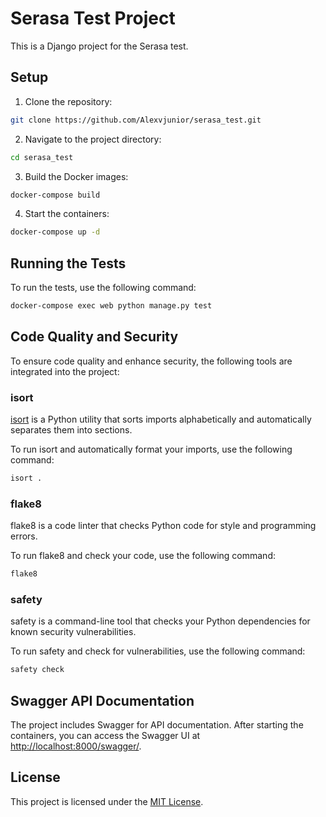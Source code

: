 # Serasa Test Project

This is a Django project for the Serasa test.

## Setup

1. Clone the repository:
```bash
git clone https://github.com/Alexvjunior/serasa_test.git
```

2. Navigate to the project directory:
```bash
cd serasa_test
```

3. Build the Docker images:
```bash
docker-compose build
```

4. Start the containers:
```bash
docker-compose up -d    
```


## Running the Tests

To run the tests, use the following command:
```bash
docker-compose exec web python manage.py test 
```


## Code Quality and Security

To ensure code quality and enhance security, the following tools are integrated into the project:

### isort

[isort](https://pycqa.github.io/isort/) is a Python utility that sorts imports alphabetically and automatically separates them into sections.

To run isort and automatically format your imports, use the following command:

```bash
isort .
```


### flake8

flake8 is a code linter that checks Python code for style and programming errors.

To run flake8 and check your code, use the following command:
```bash
flake8
```

### safety

safety is a command-line tool that checks your Python dependencies for known security vulnerabilities.

To run safety and check for vulnerabilities, use the following command:
```bash
safety check
```

## Swagger API Documentation

The project includes Swagger for API documentation. After starting the containers, you can access the Swagger UI at [http://localhost:8000/swagger/](http://localhost:8000/swagger/).

## License

This project is licensed under the [MIT License](LICENSE).